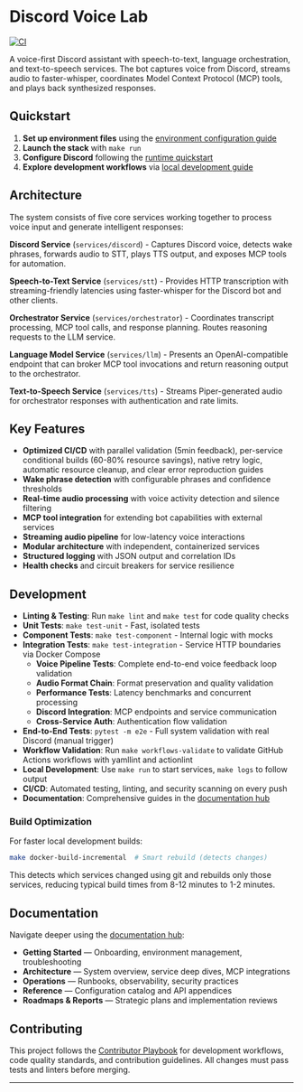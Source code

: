# Discord Voice Lab

[![CI][ci-badge]][ci-workflow]

A voice-first Discord assistant with speech-to-text, language orchestration, and text-to-speech services. The bot captures voice from Discord, streams audio to faster-whisper, coordinates Model Context Protocol (MCP) tools, and plays back synthesized responses.

## Quickstart

1. **Set up environment files** using the [environment configuration guide](docs/getting-started/environment.md)
2. **Launch the stack** with `make run`
3. **Configure Discord** following the [runtime quickstart](docs/getting-started/runtime.md)
4. **Explore development workflows** via [local development guide](docs/getting-started/local-development.md)

## Architecture

The system consists of five core services working together to process voice input and generate intelligent responses:

**Discord Service** (`services/discord`) - Captures Discord voice, detects wake phrases, forwards audio to STT, plays TTS output, and exposes MCP tools for automation.

**Speech-to-Text Service** (`services/stt`) - Provides HTTP transcription with streaming-friendly latencies using faster-whisper for the Discord bot and other clients.

**Orchestrator Service** (`services/orchestrator`) - Coordinates transcript processing, MCP tool calls, and response planning. Routes reasoning requests to the LLM service.

**Language Model Service** (`services/llm`) - Presents an OpenAI-compatible endpoint that can broker MCP tool invocations and return reasoning output to the orchestrator.

**Text-to-Speech Service** (`services/tts`) - Streams Piper-generated audio for orchestrator responses with authentication and rate limits.

## Key Features

- **Optimized CI/CD** with parallel validation (5min feedback), per-service conditional builds (60-80% resource savings), native retry logic, automatic resource cleanup, and clear error reproduction guides
- **Wake phrase detection** with configurable phrases and confidence thresholds
- **Real-time audio processing** with voice activity detection and silence filtering
- **MCP tool integration** for extending bot capabilities with external services
- **Streaming audio pipeline** for low-latency voice interactions
- **Modular architecture** with independent, containerized services
- **Structured logging** with JSON output and correlation IDs
- **Health checks** and circuit breakers for service resilience

## Development

- **Linting & Testing**: Run `make lint` and `make test` for code quality checks
- **Unit Tests**: `make test-unit` - Fast, isolated tests
- **Component Tests**: `make test-component` - Internal logic with mocks
- **Integration Tests**: `make test-integration` - Service HTTP boundaries via Docker Compose
  - **Voice Pipeline Tests**: Complete end-to-end voice feedback loop validation
  - **Audio Format Chain**: Format preservation and quality validation
  - **Performance Tests**: Latency benchmarks and concurrent processing
  - **Discord Integration**: MCP endpoints and service communication
  - **Cross-Service Auth**: Authentication flow validation
- **End-to-End Tests**: `pytest -m e2e` - Full system validation with real Discord (manual trigger)
- **Workflow Validation**: Run `make workflows-validate` to validate GitHub Actions workflows with yamllint and actionlint
- **Local Development**: Use `make run` to start services, `make logs` to follow output
- **CI/CD**: Automated testing, linting, and security scanning on every push
- **Documentation**: Comprehensive guides in the [documentation hub](docs/README.md)

### Build Optimization

For faster local development builds:

```bash
make docker-build-incremental  # Smart rebuild (detects changes)
```

This detects which services changed using git and rebuilds only those services, reducing typical build times from 8-12 minutes to 1-2 minutes.

## Documentation

Navigate deeper using the [documentation hub](docs/README.md):

- **Getting Started** — Onboarding, environment management, troubleshooting
- **Architecture** — System overview, service deep dives, MCP integrations  
- **Operations** — Runbooks, observability, security practices
- **Reference** — Configuration catalog and API appendices
- **Roadmaps & Reports** — Strategic plans and implementation reviews

## Contributing

This project follows the [Contributor Playbook](AGENTS.md) for development workflows, code quality standards, and contribution guidelines. All changes must pass tests and linters before merging.

---

[ci-badge]: https://github.com/gabrielpreston/discord-voice-lab/actions/workflows/ci.yaml/badge.svg
[ci-workflow]: https://github.com/gabrielpreston/discord-voice-lab/actions/workflows/ci.yaml
